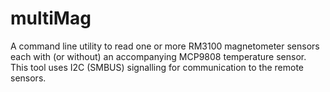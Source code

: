 # multiMag
A command line utility to read one or more RM3100 magnetometer sensors each with (or without) an accompanying MCP9808 temperature sensor.
This tool uses I2C (SMBUS) signalling for communication to the remote sensors.
